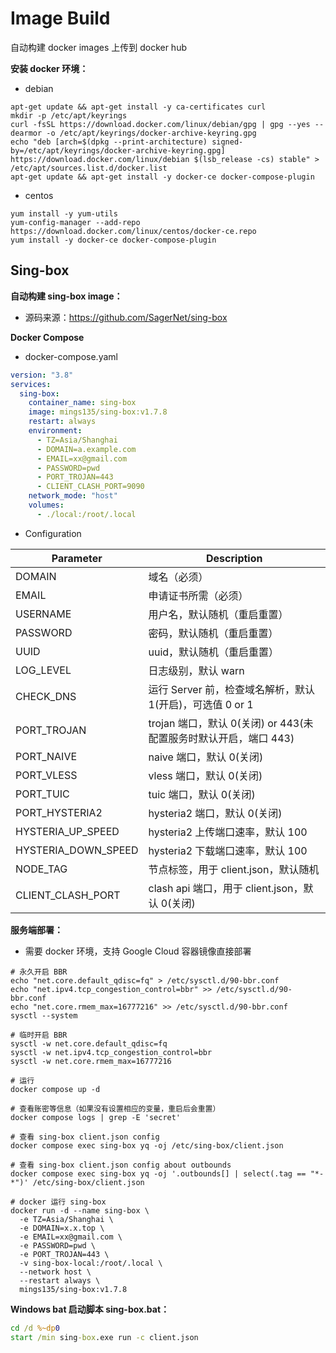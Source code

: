 # Image Build

自动构建 docker images 上传到 docker hub



**安装 docker 环境：**

- debian

```shell
apt-get update && apt-get install -y ca-certificates curl
mkdir -p /etc/apt/keyrings
curl -fsSL https://download.docker.com/linux/debian/gpg | gpg --yes --dearmor -o /etc/apt/keyrings/docker-archive-keyring.gpg
echo "deb [arch=$(dpkg --print-architecture) signed-by=/etc/apt/keyrings/docker-archive-keyring.gpg] https://download.docker.com/linux/debian $(lsb_release -cs) stable" > /etc/apt/sources.list.d/docker.list
apt-get update && apt-get install -y docker-ce docker-compose-plugin
```



- centos

```shell
yum install -y yum-utils
yum-config-manager --add-repo https://download.docker.com/linux/centos/docker-ce.repo
yum install -y docker-ce docker-compose-plugin
```



## Sing-box

**自动构建 sing-box image：**

- 源码来源：https://github.com/SagerNet/sing-box



**Docker Compose**

- docker-compose.yaml

```yaml
version: "3.8"
services:
  sing-box:
    container_name: sing-box
    image: mings135/sing-box:v1.7.8
    restart: always
    environment:
      - TZ=Asia/Shanghai
      - DOMAIN=a.example.com
      - EMAIL=xx@gmail.com
      - PASSWORD=pwd
      - PORT_TROJAN=443
      - CLIENT_CLASH_PORT=9090
    network_mode: "host"
    volumes:
      - ./local:/root/.local
```



- Configuration

| **Parameter**       | **Description**                                              |
| ------------------- | ------------------------------------------------------------ |
| DOMAIN              | 域名（必须）                                                 |
| EMAIL               | 申请证书所需（必须）                                         |
| USERNAME            | 用户名，默认随机（重启重置）                                 |
| PASSWORD            | 密码，默认随机（重启重置）                                   |
| UUID                | uuid，默认随机（重启重置）                                   |
| LOG_LEVEL           | 日志级别，默认 warn                                          |
| CHECK_DNS           | 运行 Server 前，检查域名解析，默认 1(开启)，可选值 0 or 1    |
| PORT_TROJAN         | trojan 端口，默认 0(关闭) or 443(未配置服务时默认开启，端口 443) |
| PORT_NAIVE          | naive 端口，默认 0(关闭)                                     |
| PORT_VLESS          | vless 端口，默认 0(关闭)                                     |
| PORT_TUIC           | tuic 端口，默认 0(关闭)                                      |
| PORT_HYSTERIA2      | hysteria2 端口，默认 0(关闭)                                 |
| HYSTERIA_UP_SPEED   | hysteria2 上传端口速率，默认 100                             |
| HYSTERIA_DOWN_SPEED | hysteria2 下载端口速率，默认 100                             |
| NODE_TAG            | 节点标签，用于 client.json，默认随机                         |
| CLIENT_CLASH_PORT   | clash api 端口，用于 client.json，默认 0(关闭)               |



**服务端部署：**

- 需要 docker 环境，支持 Google Cloud 容器镜像直接部署

```shell
# 永久开启 BBR
echo "net.core.default_qdisc=fq" > /etc/sysctl.d/90-bbr.conf
echo "net.ipv4.tcp_congestion_control=bbr" >> /etc/sysctl.d/90-bbr.conf
echo "net.core.rmem_max=16777216" >> /etc/sysctl.d/90-bbr.conf
sysctl --system

# 临时开启 BBR
sysctl -w net.core.default_qdisc=fq
sysctl -w net.ipv4.tcp_congestion_control=bbr
sysctl -w net.core.rmem_max=16777216

# 运行
docker compose up -d

# 查看账密等信息（如果没有设置相应的变量，重启后会重置）
docker compose logs | grep -E 'secret'

# 查看 sing-box client.json config
docker compose exec sing-box yq -oj /etc/sing-box/client.json

# 查看 sing-box client.json config about outbounds
docker compose exec sing-box yq -oj '.outbounds[] | select(.tag == "*-*")' /etc/sing-box/client.json

# docker 运行 sing-box
docker run -d --name sing-box \
  -e TZ=Asia/Shanghai \
  -e DOMAIN=x.x.top \
  -e EMAIL=xx@gmail.com \
  -e PASSWORD=pwd \
  -e PORT_TROJAN=443 \
  -v sing-box-local:/root/.local \
  --network host \
  --restart always \
  mings135/sing-box:v1.7.8
```



**Windows bat  启动脚本 sing-box.bat：**

 ```bat
 cd /d %~dp0
 start /min sing-box.exe run -c client.json
 ```

